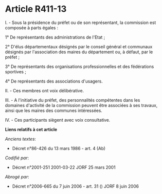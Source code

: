 # Article R411-13

I. - Sous la présidence du préfet ou de son représentant, la commission est composée à parts égales :

1° De représentants des administrations de l'Etat ;

2° D'élus départementaux désignés par le conseil général et communaux désignés par l'association des maires du département
ou, à défaut, par le préfet ;

3° De représentants des organisations professionnelles et des fédérations sportives ;

4° De représentants des associations d'usagers.

II. - Ces membres ont voix délibérative.

III. - A l'initiative du préfet, des personnalités compétentes dans les domaines d'activité de la commission peuvent être
associées à ses travaux, ainsi que les maires des communes intéressées.

IV. - Ces participants siègent avec voix consultative.

**Liens relatifs à cet article**

_Anciens textes_:

  - Décret n°86-426 du 13 mars 1986 - art. 4 (Ab)

_Codifié par_:

  - Décret n°2001-251 2001-03-22 JORF 25 mars 2001

_Abrogé par_:

  - Décret n°2006-665 du 7 juin 2006 - art. 31 () JORF 8 juin 2006
